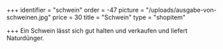 +++
identifier = "schwein"
order = -47
picture = "/uploads/ausgabe-von-schweinen.jpg"
price = 30
title = "Schwein"
type = "shopitem"

+++
Ein Schwein lässt sich gut halten und verkaufen und liefert Naturdünger.